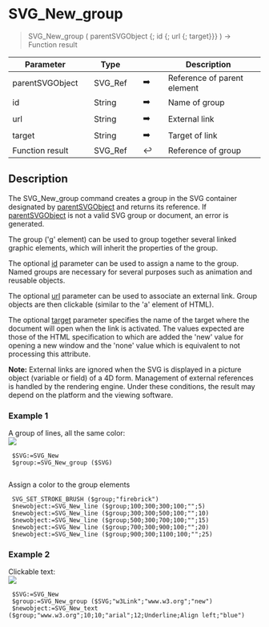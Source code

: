 <!-- svgReference := SVG_New_group ( svgObject ; ID ; URL ; Target )
 -> svgObject (Text)
 -> ID (Text)
 -> URL (Text)
 -> Target (Text)
 <- svgReference (Text)-->
# SVG_New_group

> SVG_New_group ( parentSVGObject {; id {; url {; target}}} ) -> Function result

| Parameter |     | Type |     |     |     | Description |     |
| --- | --- | --- | --- | --- | --- | --- | --- |
| parentSVGObject |     | SVG_Ref |     | ➡️ |     | Reference of parent element |     |
| id  |     | String |     | ➡️ |     | Name of group |     |
| url |     | String |     | ➡️ |     | External link |     |
| target |     | String |     | ➡️ |     | Target of link |     |
| Function result |     | SVG_Ref |     | ↩️ |     | Reference of group |     |

## Description

The SVG_New_group command creates a group in the SVG container designated by [parentSVGObject](# "Reference of parent element") and returns its reference. If [parentSVGObject](# "Reference of parent element") is not a valid SVG group or document, an error is generated.

The group ('g' element) can be used to group together several linked graphic elements, which will inherit the properties of the group.

The optional [id](# "Name of group") parameter can be used to assign a name to the group. Named groups are necessary for several purposes such as animation and reusable objects.

The optional [url](# "External link") parameter can be used to associate an external link. Group objects are then clickable (similar to the 'a' element of HTML).

The optional [target](# "Target of link") parameter specifies the name of the target where the document will open when the link is activated. The values expected are those of the HTML specification to which are added the 'new' value for opening a new window and the 'none' value which is equivalent to not processing this attribute.

**Note:** External links are ignored when the SVG is displayed in a picture object (variable or field) of a 4D form. Management of external references is handled by the rendering engine. Under these conditions, the result may depend on the platform and the viewing software.

### Example 1  

A group of lines, all the same color:  
![](https://doc.4d.com/4Dv19/picture/196080/pict196080.en.png)  


```4d
 $SVG:=SVG_New   
 $group:=SVG_New_group ($SVG)  
  
```

Assign a color to the group elements  
```4d
 SVG_SET_STROKE_BRUSH ($group;"firebrick")  
 $newobject:=SVG_New_line ($group;100;300;300;100;"";5)  
 $newobject:=SVG_New_line ($group;300;300;500;100;"";10)  
 $newobject:=SVG_New_line ($group;500;300;700;100;"";15)  
 $newobject:=SVG_New_line ($group;700;300;900;100;"";20)  
 $newobject:=SVG_New_line ($group;900;300;1100;100;"";25)

```

### Example 2  

Clickable text:  
![](https://doc.4d.com/4Dv19/picture/196081/pict196081.en.png)  


```4d
 $SVG:=SVG_New   
 $group:=SVG_New_group ($SVG;"w3Link";"www.w3.org";"new")  
 $newobject:=SVG_New_text ($group;"www.w3.org";10;10;"arial";12;Underline;Align left;"blue")
```
